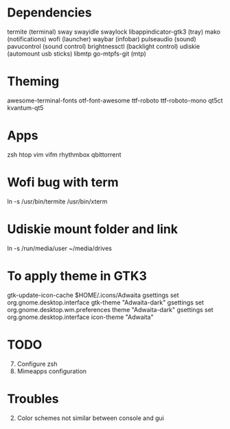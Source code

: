 # Dependencies
termite (terminal)
sway
swayidle
swaylock
libappindicator-gtk3 (tray)
mako (notifications)
wofi (launcher)
waybar (infobar)
pulseaudio (sound)
pavucontrol (sound control)
brightnessctl (backlight control)
udiskie (automount usb sticks)
libmtp
go-mtpfs-git (mtp)


# Theming
awesome-terminal-fonts
otf-font-awesome
ttf-roboto
ttf-roboto-mono
qt5ct
kvantum-qt5

# Apps
zsh
htop 
vim
vifm
rhythmbox
qbittorrent

# Wofi bug with term
ln -s /usr/bin/termite /usr/bin/xterm

# Udiskie mount folder and link
ln -s /run/media/user ~/media/drives

# To apply theme in GTK3
gtk-update-icon-cache $HOME/.icons/Adwaita
gsettings set org.gnome.desktop.interface gtk-theme "Adwaita-dark"
gsettings set org.gnome.desktop.wm.preferences theme "Adwaita-dark"
gsettings set org.gnome.desktop.interface icon-theme "Adwaita"

# TODO
7.  Configure zsh
11. Mimeapps configuration

# Troubles
2. Color schemes not similar between console and gui
